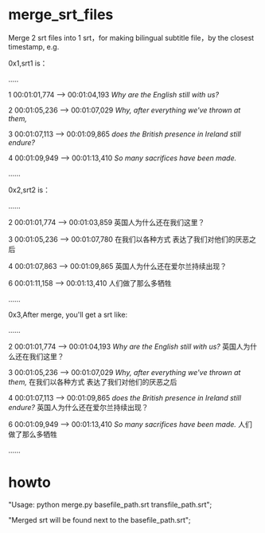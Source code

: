 # merge_srt_files

Merge 2 srt files into 1 srt，for making bilingual subtitle file，by the closest timestamp, e.g.

0x1,srt1 is：

.....

1
00:01:01,774 --> 00:01:04,193
<i>Why are the English still with us?</i>

2
00:01:05,236 --> 00:01:07,029
<i>Why, after everything we've thrown at them,</i>

3
00:01:07,113 --> 00:01:09,865
<i>does the British presence in Ireland still endure?</i>

4
00:01:09,949 --> 00:01:13,410
<i>So many sacrifices have been made.</i>

......

0x2,srt2 is：

......

2
00:01:01,774 --> 00:01:03,859
‎英国人为什么还在我们这里？

3
00:01:05,236 --> 00:01:07,780
‎在我们以各种方式 ‎表达了我们对他们的厌恶之后

4
00:01:07,863 --> 00:01:09,865
‎英国人为什么还在爱尔兰持续出现？

6
00:01:11,158 --> 00:01:13,410
‎人们做了那么多牺牲


......

0x3,After merge, you'll get a srt like:

......

2
00:01:01,774 --> 00:01:04,193
<i>Why are the English still with us?</i>
‎英国人为什么还在我们这里？

3
00:01:05,236 --> 00:01:07,029
<i>Why, after everything we've thrown at them,</i>
‎在我们以各种方式 ‎表达了我们对他们的厌恶之后

4
00:01:07,113 --> 00:01:09,865
<i>does the British presence in Ireland still endure?</i>
‎英国人为什么还在爱尔兰持续出现？

6
00:01:09,949 --> 00:01:13,410
<i>So many sacrifices have been made.</i>
‎人们做了那么多牺牲

......


# howto

"Usage: python merge.py basefile_path.srt transfile_path.srt";

"Merged srt will be found next to the basefile_path.srt";
